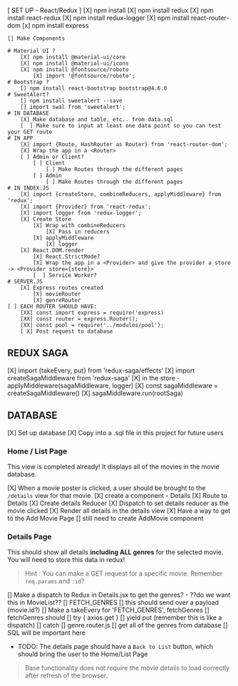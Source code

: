 [ SET UP - React/Redux ]
    [X] npm install
    [X] npm install redux 
    [X] npm install react-redux
    [X] npm install redux-logger
    [X] npm install react-router-dom
    [x] npm install express
    
    [] Make Components
        
    # Material UI ?
        [X] npm install @material-ui/core
        [X] npm install @material-ui/icons
        [X] npm install @fontsource/roboto
            [X] import '@fontsource/roboto';
    # Bootstrap ?
        [] npm install react-bootstrap bootstrap@4.6.0
    # SweetAlert?
        [] npm install sweetalert --save
        [] import swal from 'sweetalert';
    # IN DATABASE
        [X] Make database and table, etc.. from data.sql
        [  ] Make sure to input at least one data point so you can test your GET route
    # IN APP
        [X] import {Route, HashRouter as Router} from 'react-router-dom';
        [X] Wrap the app in a <Router>
        [ ] Admin or Client?
            [ ] Client
                [ ] Make Routes through the different pages
            [ ] Admin
                [ ] Make Routes through the different pages
    # IN INDEX.JS 
        [X] import {createStore, combineReducers, applyMiddleware} from 'redux';
        [X] import {Provider} from 'react-redux';
        [X] import logger from 'redux-logger';
        [X] Create Store
            [X] Wrap with combineReducers
                [X] Pass in reducers
            [X] applyMiddleware
                [X] logger
        [X] React.DOM.render
            [X] React.StrictMode?
            [X] Wrap the app in a <Provider> and give the provider a store -> <Provider store={store}>
            [  ] Service Worker?
    # SERVER.JS
        [X] Express routes created
            [X] movieRouter
            [X] genreRouter
    [ ] EACH ROUTER SHOULD HAVE:
        [XX] const import express = require('express)
        [XX] const router = express.Router();
        [XX] const pool = require('../modules/pool');
        [ X] Post request to database

## REDUX SAGA
   [X] import {takeEvery, put} from 'redux-saga/effects'
   [X] import createSagaMiddleware from 'redux-saga'
      [X] in the store - applyMiddleware(sagaMiddleware, logger)
   [X] const sagaMiddleware = createSagaMiddleware()
   [X] sagaMiddleware.run(rootSaga)

## DATABASE
[X] Set up database
    [X] Copy into a .sql file in this project for future users

### Home / List Page

This view is completed already! It displays all of the movies in the movie database. 

[X] When a movie poster is clicked, a user should be brought to the `/details` view for that movie.
    [X] create a component - Details
    [X] Route to Details
    [X] Create details Reducer
    [X] Dispatch to set details reducer as the movie clicked
    [X] Render all details in the details view
[X] Have a way to get to the Add Movie Page
    [] still need to create AddMovie component


### Details Page

This should show all details **including ALL genres** for the selected movie. You will need to store this data in redux!

 > Hint : You can make a GET request for a specific movie. Remember `req.params` and `:id`?

 [] Make a dispatch to Redux in Details.jsx to get the genres? - ??do we want this in MovieList??
    [] FETCH_GENRES
    [] this should send over a payload (movie.id?)
 [] Make a takeEvery for 'FETCH_GENRES', fetchGenres
 [] fetchGenres should
    [] try { axios.get }
    [] yield put (remember this is like a dispatch)
    [] catch
[] genre.router.js
    [] get all of the genres from database 
    [] SQL will be important here

- TODO: The details page should have a `Back to List` button, which should bring the user to the Home/List Page

> Base functionality does not require the movie details to load correctly after refresh of the browser.